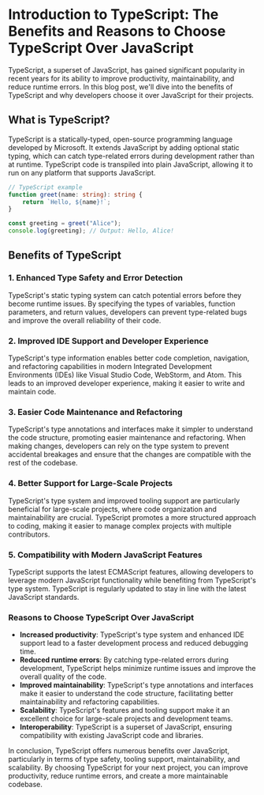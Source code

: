 # Introduction to TypeScript: The Benefits and Reasons to Choose TypeScript Over JavaScript

TypeScript, a superset of JavaScript, has gained significant popularity in recent years for its ability to improve productivity, maintainability, and reduce runtime errors. In this blog post, we'll dive into the benefits of TypeScript and why developers choose it over JavaScript for their projects.

## What is TypeScript?

TypeScript is a statically-typed, open-source programming language developed by Microsoft. It extends JavaScript by adding optional static typing, which can catch type-related errors during development rather than at runtime. TypeScript code is transpiled into plain JavaScript, allowing it to run on any platform that supports JavaScript.

```typescript
// TypeScript example
function greet(name: string): string {
    return `Hello, ${name}!`;
}

const greeting = greet("Alice");
console.log(greeting); // Output: Hello, Alice!
```

## Benefits of TypeScript
### 1. Enhanced Type Safety and Error Detection
TypeScript's static typing system can catch potential errors before they become runtime issues. By specifying the types of variables, function parameters, and return values, developers can prevent type-related bugs and improve the overall reliability of their code.

### 2. Improved IDE Support and Developer Experience
TypeScript's type information enables better code completion, navigation, and refactoring capabilities in modern Integrated Development Environments (IDEs) like Visual Studio Code, WebStorm, and Atom. This leads to an improved developer experience, making it easier to write and maintain code.

### 3. Easier Code Maintenance and Refactoring
TypeScript's type annotations and interfaces make it simpler to understand the code structure, promoting easier maintenance and refactoring. When making changes, developers can rely on the type system to prevent accidental breakages and ensure that the changes are compatible with the rest of the codebase.

### 4. Better Support for Large-Scale Projects
TypeScript's type system and improved tooling support are particularly beneficial for large-scale projects, where code organization and maintainability are crucial. TypeScript promotes a more structured approach to coding, making it easier to manage complex projects with multiple contributors.

### 5. Compatibility with Modern JavaScript Features
TypeScript supports the latest ECMAScript features, allowing developers to leverage modern JavaScript functionality while benefiting from TypeScript's type system. TypeScript is regularly updated to stay in line with the latest JavaScript standards.

### Reasons to Choose TypeScript Over JavaScript
- **Increased productivity**: TypeScript's type system and enhanced IDE support lead to a faster development process and reduced debugging time.
- **Reduced runtime errors**: By catching type-related errors during development, TypeScript helps minimize runtime issues and improve the overall quality of the code.
- **Improved maintainability**: TypeScript's type annotations and interfaces make it easier to understand the code structure, facilitating better maintainability and refactoring capabilities.
- **Scalability**: TypeScript's features and tooling support make it an excellent choice for large-scale projects and development teams.
- **Interoperability**: TypeScript is a superset of JavaScript, ensuring compatibility with existing JavaScript code and libraries.

In conclusion, TypeScript offers numerous benefits over JavaScript, particularly in terms of type safety, tooling support, maintainability, and scalability. By choosing TypeScript for your next project, you can improve productivity, reduce runtime errors, and create a more maintainable codebase.


